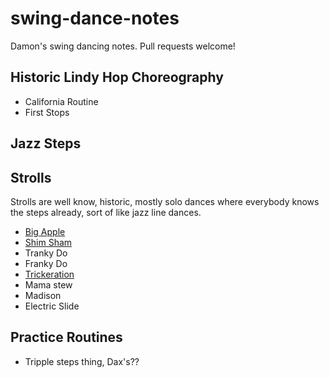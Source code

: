 # swing-dance-notes
Damon's swing dancing notes.  Pull requests welcome!

## Historic Lindy Hop Choreography

* California Routine
* First Stops

## Jazz Steps



## Strolls

Strolls are well know, historic, mostly solo dances where everybody knows the steps already, sort of like jazz line dances.

* [Big Apple](strolls/big-apple.md)
* [Shim Sham](strolls/shim-sham.md)
* Tranky Do
* Franky Do
* [Trickeration](strolls/trickeration.md)
* Mama stew
* Madison
* Electric Slide

## Practice Routines
* Tripple steps thing, Dax's??
